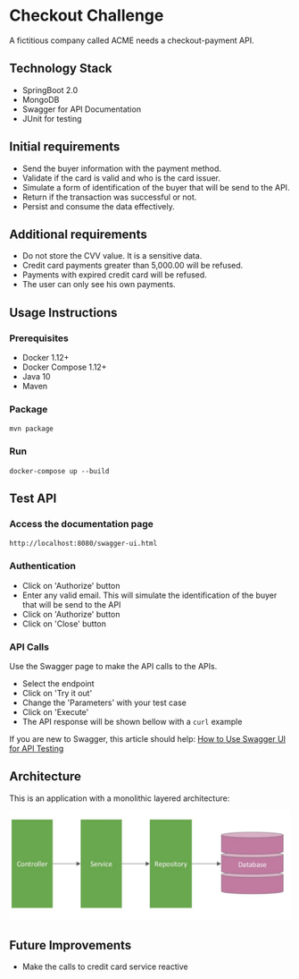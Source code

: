 # Checkout Challenge

A fictitious company called ACME needs a checkout-payment API.

## Technology Stack

* SpringBoot 2.0
* MongoDB
* Swagger for API Documentation
* JUnit for testing

## Initial requirements

* Send the buyer information with the payment method.
* Validate if the card is valid and who is the card issuer.
* Simulate a form of identification of the buyer that will be send to the API.
* Return if the transaction was successful or not.
* Persist and consume the data effectively.

## Additional requirements

* Do not store the CVV value. It is a sensitive data.
* Credit card payments greater than 5,000.00 will be refused.
* Payments with expired credit card will be refused.
* The user can only see his own payments.

## Usage Instructions

### Prerequisites

* Docker 1.12+
* Docker Compose 1.12+
* Java 10
* Maven

### Package

```
mvn package
```

### Run

```
docker-compose up --build
```

## Test API

### Access the documentation page

```
http://localhost:8080/swagger-ui.html
```

### Authentication

* Click on 'Authorize' button
* Enter any valid email. This will simulate the identification of the buyer that will be send to the API
* Click on 'Authorize' button
* Click on 'Close' button

### API Calls

Use the Swagger page to make the API calls to the APIs.

* Select the endpoint
* Click on 'Try it out'
* Change the 'Parameters' with your test case
* Click on 'Execute'
* The API response will be shown bellow with a ```curl``` example

If you are new to Swagger, this article should help: [How to Use Swagger UI for API Testing](https://dzone.com/articles/how-to-use-swagger-ui-for-api-testing)

## Architecture

This is an application with a monolithic layered architecture:

![Pattern](images/design-patterns.png?raw=true "Title")

## Future Improvements

* Make the calls to credit card service reactive